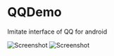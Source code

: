 QQDemo
======

Imitate interface of QQ for android

![Screenshot](https://raw.github.com/avnewu/QQDemo/master/qqdemo.png)
![Screenshot](https://raw.github.com/avnewu/QQDemo/master/qqdemo2.png)
